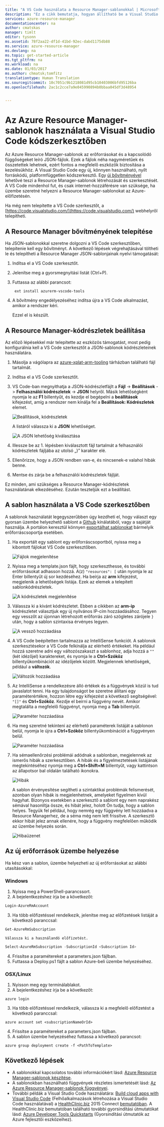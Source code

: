 ```yaml
---
title: "A VS Code használata a Resource Manager-sablonokkal | Microsoft Docs"
description: "Ez a cikk bemutatja, hogyan állítható be a Visual Studio Code az Azure Resource Manager-sablonok létrehozására."
services: azure-resource-manager
documentationcenter: na
author: cmatskas
manager: timlt
editor: tysonn
ms.assetid: 78f2aa22-df1d-41bd-92ec-dabd1175db88
ms.service: azure-resource-manager
ms.devlang: na
ms.topic: get-started-article
ms.tgt_pltfrm: na
ms.workload: na
ms.date: 01/03/2017
ms.author: chmatsk;tomfitz
translationtype: Human Translation
ms.sourcegitcommit: 10c7051c9b1218081d95cb10403006bfd95126ba
ms.openlocfilehash: 2ac1c2cce7a9e045990894b0bbaa045df3d48954


---
```

# <a name="working-with-azure-resource-manager-templates-in-visual-studio-code"></a>Az Azure Resource Manager-sablonok használata a Visual Studio Code kódszerkesztőben
Az Azure Resource Manager-sablonok az erőforrásokat és a kapcsolódó függőségeket leíró JSON-fájlok. Ezek a fájlok néha nagyméretűek és összetettek lehetnek, ezért fontos a megfelelő eszközök biztosítása a kezelésükhöz. A Visual Studio Code egy új, könnyen használható, nyílt forráskódú, platformfüggetlen kódszerkesztő. Egy [új bővítményével](https://marketplace.visualstudio.com/items?itemName=msazurermtools.azurerm-vscode-tools) lehetővé teszi a Resource Manager-sablonok létrehozását és szerkesztését. A VS Code mindenhol fut, és csak internet-hozzáférésre van szüksége, ha üzembe szeretné helyezni a Resource Manager-sablonokat az Azure-előfizetésén.

Ha még nem telepítette a VS Code szerkesztőt, a [https://code.visualstudio.com/](https://code.visualstudio.com/) webhelyről telepítheti.

## <a name="install-the-resource-manager-extension"></a>A Resource Manager bővítményének telepítése
Ha JSON-sablonokkal szeretne dolgozni a VS Code szerkesztőben, telepítenie kell egy bővítményt. A következő lépések végrehajtásával töltheti le és telepítheti a Resource Manager JSON-sablonjainak nyelvi támogatását:

1. Indítsa el a VS Code szerkesztőt. 
2. Jelenítse meg a gyorsmegnyitási listát (Ctrl+P). 
3. Futtassa az alábbi parancsot: 
   
        ext install azurerm-vscode-tools
4. A bővítmény engedélyezéséhez indítsa újra a VS Code alkalmazást, amikor a rendszer kéri. 
   
   Ezzel el is készült.

## <a name="set-up-resource-manager-snippets"></a>A Resource Manager-kódrészletek beállítása
Az előző lépésekkel már telepítette az eszközös támogatást, most pedig konfigurálnia kell a VS Code szerkesztőt a JSON-sablonok kódrészleteinek használatára.

1. Másolja a vágólapra az [azure-xplat-arm-tooling](https://raw.githubusercontent.com/Azure/azure-xplat-arm-tooling/master/VSCode/armsnippets.json) tárházban található fájl tartalmát.
2. Indítsa el a VS Code szerkesztőt. 
3. VS Code-ban megnyithatja a JSON-kódrészletfájlt a **Fájl** -> **Beállítások** -> **Felhasználói kódrészletek** -> **JSON** helyről. Másik lehetőségként nyomja le az **F1** billentyűt, és kezdje el begépelni a **beállítások** kifejezést, amíg a rendszer nem kínálja fel a **Beállítások: Kódrészletek** elemet.
   
    ![Beállítások, kódrészletek](./media/resource-manager-vs-code/preferences-snippets.png)
   
    A listáról válassza ki a **JSON** lehetőséget.
   
    ![A JSON lehetőség kiválasztása](./media/resource-manager-vs-code/select-json.png)
4. Illessze be az 1. lépésben kiválasztott fájl tartalmát a felhasználói kódrészletek fájljába az utolsó „}” karakter elé. 
5. Ellenőrizze, hogy a JSON rendben van-e, és nincsenek-e valahol hibák benne. 
6. Mentse és zárja be a felhasználói kódrészletek fájlját.

Ez minden, ami szükséges a Resource Manager-kódrészletek használatának elkezdéséhez. Ezután teszteljük ezt a beállítást.

## <a name="work-with-template-in-vs-code"></a>A sablon használata a VS Code szerkesztőben
A sablonok használatát legegyszerűbben úgy kezdheti el, hogy választ egy gyorsan üzembe helyezhető sablont a [Github](https://github.com/Azure/azure-quickstart-templates) kínálatából, vagy a sajátját használja. A portálon keresztül könnyen [exportálhat sablonokat](resource-manager-export-template.md) bármelyik erőforráscsoportja esetében. 

1. Ha exportált egy sablont egy erőforráscsoportból, nyissa meg a kibontott fájlokat VS Code szerkesztőben.
   
    ![Fájlok megjelenítése](./media/resource-manager-vs-code/show-files.png)
2. Nyissa meg a template.json fájlt, hogy szerkeszthesse, és további erőforrásokat adhasson hozzá. A(z) `"resources": [` után nyomja le az Enter billentyűt új sor kezdéséhez. Ha beírja az **arm** kifejezést, megjelenik a lehetőségek listája. Ezek az elemek a telepített sablonkódrészletek. 
   
    ![A kódrészletek megjelenítése](./media/resource-manager-vs-code/type-snippets.png)
3. Válassza ki a kívánt kódrészletet. Ebben a cikkben az **arm-ip** kódrészletet választjuk egy új nyilvános IP-cím hozzáadásához. Tegyen egy vesszőt az újonnan létrehozott erőforrás záró szögletes zárójele `}` után, hogy a sablon szintaxisa érvényes legyen.
   
     ![A vessző hozzáadása](./media/resource-manager-vs-code/add-comma.png)
4. A VS Code beépítetten tartalmazza az IntelliSense funkciót. A sablonok szerkesztésekor a VS Code felkínálja az elérhető értékeket. Ha például hozzá szeretne adni egy változószakaszt a sablonhoz, adja hozzá a `""` (két idézőjel) karaktereket, és nyomja le a **Ctrl+Szóköz** billentyűkombinációt az idézőjelek között. Megjelennek lehetőségek, például a **változók**.
   
    ![Változók hozzáadása](./media/resource-manager-vs-code/add-variables.png)
5. Az IntelliSense a rendelkezésre álló értékek és a függvények közül is tud javaslatot tenni. Ha egy tulajdonságot be szeretne állítani egy paraméterértékre, hozzon létre egy kifejezést a következő segítségével: `"[]"` és **Ctrl+Szóköz**. Kezdje el beírni a függvény nevét. Amikor megtalálta a megfelelő függvényt, nyomja meg a **Tab** billentyűt.
   
    ![Paraméter hozzáadása](./media/resource-manager-vs-code/select-parameters.png)
6. Ha meg szeretné tekinteni az elérhető paraméterek listáját a sablonon belül, nyomja le újra a **Ctrl+Szóköz** billentyűkombinációt a függvényen belül.
   
    ![Paraméter hozzáadása](./media/resource-manager-vs-code/select-avail-parameters.png)
7. Ha sémaellenőrzési problémái adódnak a sablonban, megjelennek az ismerős hibák a szerkesztőben. A hibák és a figyelmeztetések listájának megtekintéséhez nyomja meg a **Ctrl+Shift+M** billentyűt, vagy kattintson az állapotsor bal oldalán található ikonokra.
   
    ![Hibák](./media/resource-manager-vs-code/errors.png)
   
    A sablon érvényesítése segítheti a szintaktikai problémák felismerését, azonban olyan hibák is megjelenhetnek, amelyeket figyelmen kívül hagyhat. Bizonyos esetekben a szerkesztő a sablont egy nem naprakész sémával hasonlítja össze, és hibát jelez, holott Ön tudja, hogy a sablon helyes. Tegyük fel például, hogy nemrég egy függvény lett hozzáadva a Resource Managerhez, de a séma még nem lett frissítve. A szerkesztő ekkor hibát jelez annak ellenére, hogy a függvény megfelelően működik az üzembe helyezés során.
   
    ![Hibaüzenet](./media/resource-manager-vs-code/unrecognized-function.png)

## <a name="deploy-your-new-resources"></a>Az új erőforrások üzembe helyezése
Ha kész van a sablon, üzembe helyezheti az új erőforrásokat az alábbi utasításokkal: 

### <a name="windows"></a>Windows
1. Nyissa meg a PowerShell-parancssort. 
2. A bejelentkezéshez írja be a következőt: 
   
  ```powershell
  Login-AzureRmAccount
  ```

3. Ha több előfizetéssel rendelkezik, jelenítse meg az előfizetések listáját a következő paranccsal:

  ```powershell 
  Get-AzureRmSubscription
  ```
   
    Válassza ki a használandó előfizetést.

  ```powershell
  Select-AzureRmSubscription -SubscriptionId <Subscription Id>
  ```

4. Frissítse a paramétereket a parameters.json fájlban.
5. Futtassa a Deploy.ps1 fájlt a sablon Azure-beli üzembe helyezéséhez.

### <a name="osxlinux"></a>OSX/Linux
1. Nyisson meg egy terminálablakot. 
2. A bejelentkezéshez írja be a következőt:

  ```azurecli
  azure login
  ```

3. Ha több előfizetéssel rendelkezik, válassza ki a megfelelő előfizetést a következő paranccsal:

  ```azurecli
  azure account set <subscriptionNameOrId> 
  ```

4. Frissítse a paramétereket a parameters.json fájlban.
5. A sablon üzembe helyezéséhez futtassa a következő parancsot:

  ```azurecli 
  azure group deployment create -f <PathToTemplate>
  ``` 

## <a name="next-steps"></a>Következő lépések
* A sablonokkal kapcsolatos további információkért lásd: [Azure Resource Manager-sablonok készítése](resource-group-authoring-templates.md).
* A sablonokban használható függvények részletes ismertetését lásd: [Az Azure Resource Manager-sablonok függvényei](resource-group-template-functions.md).
* További példák a Visual Studio Code használatára: [Build cloud apps with Visual Studio Code](https://github.com/Microsoft/HealthClinic.biz/wiki/Build-cloud-apps-with-Visual-Studio-Code) (Felhőalkalmazások létrehozása a Visual Studio Code használatával) a [HealthClinic.biz](https://github.com/Microsoft/HealthClinic.biz) 2015 Connect [bemutatóban](https://blogs.msdn.microsoft.com/visualstudio/2015/12/08/connectdemos-2015-healthclinic-biz/). A HealthClinic.biz bemutatóban található további gyorsindítási útmutatókat lásd: [Azure Developer Tools Quickstarts](https://github.com/Microsoft/HealthClinic.biz/wiki/Azure-Developer-Tools-Quickstarts) (Gyorsindítási útmutatók az Azure fejlesztői eszközeihez).




<!--HONumber=Jan17_HO1-->



